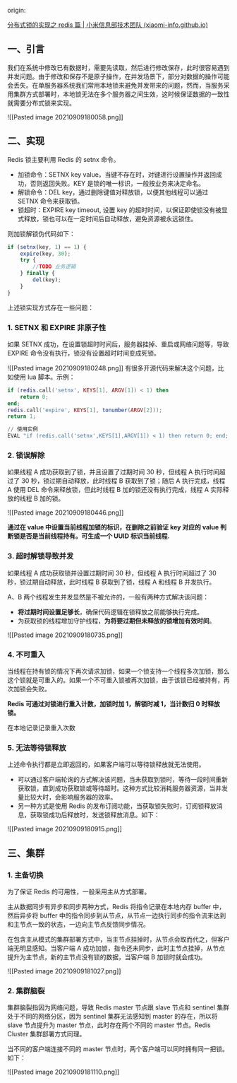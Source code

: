 origin: 

[分布式锁的实现之 redis 篇 | 小米信息部技术团队 (xiaomi-info.github.io)](https://xiaomi-info.github.io/2019/12/17/redis-distributed-lock/)
## 一、引言

我们在系统中修改已有数据时，需要先读取，然后进行修改保存，此时很容易遇到并发问题。由于修改和保存不是原子操作，在并发场景下，部分对数据的操作可能会丢失。在单服务器系统我们常用本地锁来避免并发带来的问题，然而，当服务采用集群方式部署时，本地锁无法在多个服务器之间生效，这时候保证数据的一致性就需要分布式锁来实现。

![[Pasted image 20210909180058.png]]

## 二、实现

Redis 锁主要利用 Redis 的 setnx 命令。

-   加锁命令：SETNX key value，当键不存在时，对键进行设置操作并返回成功，否则返回失败。KEY 是锁的唯一标识，一般按业务来决定命名。
-   解锁命令：DEL key，通过删除键值对释放锁，以便其他线程可以通过 SETNX 命令来获取锁。
-   锁超时：EXPIRE key timeout, 设置 key 的超时时间，以保证即使锁没有被显式释放，锁也可以在一定时间后自动释放，避免资源被永远锁住。

则加锁解锁伪代码如下：

```javascript
if (setnx(key, 1) == 1) {
	expire(key, 30);   
	try {       
		//TODO 业务逻辑
	} finally {  
		del(key);
	}
}
```

上述锁实现方式存在一些问题：

### 1. SETNX 和 EXPIRE 非原子性

如果 SETNX 成功，在设置锁超时时间后，服务器挂掉、重启或网络问题等，导致 EXPIRE 命令没有执行，锁没有设置超时时间变成死锁。

![[Pasted image 20210909180248.png]]
有很多开源代码来解决这个问题，比如使用 lua 脚本。示例：

```lua
if (redis.call('setnx', KEYS[1], ARGV[1]) < 1) then 
	return 0;
end;
redis.call('expire', KEYS[1], tonumber(ARGV[2]));
return 1;

// 使用实例
EVAL "if (redis.call('setnx',KEYS[1],ARGV[1]) < 1) then return 0; end; redis.call('expire',KEYS[1],tonumber(ARGV[2])); return 1;" 1 key value 100
```

### 2. 锁误解除

如果线程 A 成功获取到了锁，并且设置了过期时间 30 秒，但线程 A 执行时间超过了 30 秒，锁过期自动释放，此时线程 B 获取到了锁；随后 A 执行完成，线程 A 使用 DEL 命令来释放锁，但此时线程 B 加的锁还没有执行完成，线程 A 实际释放的线程 B 加的锁。

![[Pasted image 20210909180446.png]]

**通过在 value 中设置当前线程加锁的标识，在删除之前验证 key 对应的 value 判断锁是否是当前线程持有。可生成一个 UUID 标识当前线程.**

### 3. 超时解锁导致并发

如果线程 A 成功获取锁并设置过期时间 30 秒，但线程 A 执行时间超过了 30 秒，锁过期自动释放，此时线程 B 获取到了锁，线程 A 和线程 B 并发执行。

A、B 两个线程发生并发显然是不被允许的，一般有两种方式解决该问题：

-   **将过期时间设置足够长**，确保代码逻辑在锁释放之前能够执行完成。
-   为获取锁的线程增加守护线程，**为将要过期但未释放的锁增加有效时间**。

![[Pasted image 20210909180735.png]]


### 4. 不可重入

当线程在持有锁的情况下再次请求加锁，如果一个锁支持一个线程多次加锁，那么这个锁就是可重入的。如果一个不可重入锁被再次加锁，由于该锁已经被持有，再次加锁会失败。

**Redis 可通过对锁进行重入计数，加锁时加 1，解锁时减 1，当计数归 0 时释放锁。**

在本地记录记录重入次数

### 5. 无法等待锁释放

上述命令执行都是立即返回的，如果客户端可以等待锁释放就无法使用。

-   可以通过客户端轮询的方式解决该问题，当未获取到锁时，等待一段时间重新获取锁，直到成功获取锁或等待超时。这种方式比较消耗服务器资源，当并发量比较大时，会影响服务器的效率。
-   另一种方式是使用 Redis 的发布订阅功能，当获取锁失败时，订阅锁释放消息，获取锁成功后释放时，发送锁释放消息。如下：

![[Pasted image 20210909180915.png]]


## 三、集群

### 1. 主备切换

为了保证 Redis 的可用性，一般采用主从方式部署。

主从数据同步有异步和同步两种方式，Redis 将指令记录在本地内存 buffer 中，然后异步将 buffer 中的指令同步到从节点，从节点一边执行同步的指令流来达到和主节点一致的状态，一边向主节点反馈同步情况。

在包含主从模式的集群部署方式中，当主节点挂掉时，从节点会取而代之，但客户端无明显感知。当客户端 A 成功加锁，指令还未同步，此时主节点挂掉，从节点提升为主节点，新的主节点没有锁的数据，当客户端 B 加锁时就会成功。

![[Pasted image 20210909181027.png]]

### 2. 集群脑裂

集群脑裂指因为网络问题，导致 Redis master 节点跟 slave 节点和 sentinel 集群处于不同的网络分区，因为 sentinel 集群无法感知到 master 的存在，所以将 slave 节点提升为 master 节点，此时存在两个不同的 master 节点。Redis Cluster 集群部署方式同理。

当不同的客户端连接不同的 master 节点时，两个客户端可以同时拥有同一把锁。如下：

![[Pasted image 20210909181110.png]]